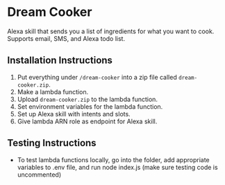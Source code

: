 # Dream Cooker

Alexa skill that sends you a list of ingredients for what you want to cook. Supports email, SMS, and Alexa todo list.

## Installation Instructions
1. Put everything under `/dream-cooker` into a zip file called `dream-cooker.zip`.
2. Make a lambda function.
3. Upload `dream-cooker.zip` to the lambda function.
4. Set environment variables for the lambda function.
5. Set up Alexa skill with intents and slots.
6. Give lambda ARN role as endpoint for Alexa skill.

## Testing Instructions
* To test lambda functions locally, go into the folder, add appropriate variables to .env file, and run node index.js (make sure testing code is uncommented)